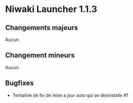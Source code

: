 # Niwaki Launcher 1.1.3

## Changements majeurs

Aucun

## Changement mineurs 

Aucun

## Bugfixes

- Tentative de fix de mise a jour auto qui se desinstalle #1